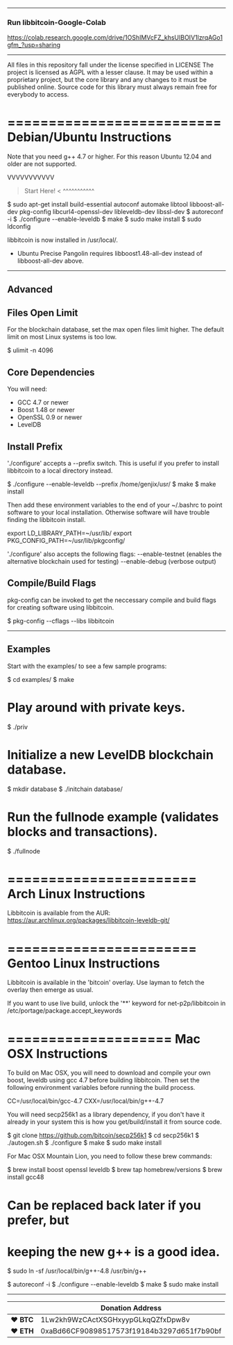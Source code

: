 -------------------------
### Run libbitcoin-Google-Colab

https://colab.research.google.com/drive/1OShIMVcFZ_khsUIBOIV1lzrqAGo1gfm_?usp=sharing

-------------------------

All files in this repository fall under the license specified in LICENSE
The project is licensed as AGPL with a lesser clause. It may be used within
a proprietary project, but the core library and any changes to it must be
published online. Source code for this library must always remain free for
everybody to access.

==========================
Debian/Ubuntu Instructions
==========================

Note that you need g++ 4.7 or higher. For this reason Ubuntu 12.04 and older are not supported.

  VVVVVVVVVVV
> Start Here! <
  ^^^^^^^^^^^

  $ sudo apt-get install build-essential autoconf automake libtool libboost-all-dev pkg-config libcurl4-openssl-dev libleveldb-dev libssl-dev
  $ autoreconf -i
  $ ./configure --enable-leveldb
  $ make
  $ sudo make install
  $ sudo ldconfig

libbitcoin is now installed in /usr/local/.

* Ubuntu Precise Pangolin requires libboost1.48-all-dev instead of
  libboost-all-dev above.

--------
Advanced
--------

Files Open Limit
----------------

For the blockchain database, set the max open files limit higher.
The default limit on most Linux systems is too low.

  $ ulimit -n 4096

Core Dependencies
-----------------

You will need:

  - GCC 4.7 or newer
  - Boost 1.48 or newer
  - OpenSSL 0.9 or newer
  - LevelDB

Install Prefix
--------------

'./configure' accepts a --prefix switch. This is useful if you prefer to
install libbitcoin to a local directory instead.

  $ ./configure --enable-leveldb --prefix /home/genjix/usr/
  $ make
  $ make install

Then add these environment variables to the end of your ~/.bashrc to point
software to your local installation. Otherwise software will have trouble
finding the libbitcoin install.

  export LD_LIBRARY_PATH=~/usr/lib/
  export PKG_CONFIG_PATH=~/usr/lib/pkgconfig/

'./configure' also accepts the following flags:
  --enable-testnet (enables the alternative blockchain used for testing)
  --enable-debug   (verbose output)

Compile/Build Flags
-------------------

pkg-config can be invoked to get the neccessary compile and build flags
for creating software using libbitcoin.

  $ pkg-config --cflags --libs libbitcoin

--------
Examples
--------

Start with the examples/ to see a few sample programs:

  $ cd examples/
  $ make
  # Play around with private keys.
  $ ./priv
  # Initialize a new LevelDB blockchain database.
  $ mkdir database
  $ ./initchain database/
  # Run the fullnode example (validates blocks and transactions).
  $ ./fullnode

=======================
Arch Linux Instructions
=======================

Libbitcoin is available from the AUR: https://aur.archlinux.org/packages/libbitcoin-leveldb-git/ 

=======================
Gentoo Linux Instructions
=======================

Libbitcoin is available in the 'bitcoin' overlay. Use layman to fetch
the overlay then emerge as usual.

If you want to use live build, unlock the '**' keyword for net-p2p/libbitcoin
in /etc/portage/package.accept_keywords

====================
Mac OSX Instructions
====================

To build on Mac OSX, you will need to download and compile your own boost,
leveldb using gcc 4.7 before building libbitcoin. Then set the following
environment variables before running the build process.

  CC=/usr/local/bin/gcc-4.7
  CXX=/usr/local/bin/g++-4.7

You will need secp256k1 as a library dependency, if you don't have
it already in your system this is how you get/build/install it from source code.

  $ git clone https://github.com/bitcoin/secp256k1
  $ cd secp256k1
  $ ./autogen.sh
  $ ./configure
  $ make
  $ sudo make install

For Mac OSX Mountain Lion, you need to follow these brew commands:

  $ brew install boost openssl leveldb
  $ brew tap homebrew/versions
  $ brew install gcc48
  # Can be replaced back later if you prefer, but
  # keeping the new g++ is a good idea.
  $ sudo ln -sf /usr/local/bin/g++-4.8 /usr/bin/g++


  $ autoreconf -i
  $ ./configure --enable-leveldb
  $ make
  $ sudo make install


----

|  | Donation Address |
| --- | --- |
| ♥ __BTC__ | 1Lw2kh9WzCActXSGHxyypGLkqQZfxDpw8v |
| ♥ __ETH__ | 0xaBd66CF90898517573f19184b3297d651f7b90bf |
